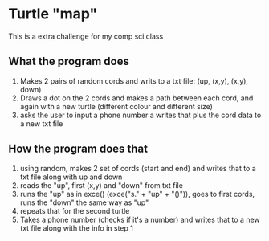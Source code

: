 # Turtle "map"
This is a extra challenge for my comp sci class

## What the program does
1. Makes 2 pairs of random cords and writs to a txt file: (up, (x,y), (x,y), down)
2. Draws a dot on the 2 cords and makes a path between each cord, and again with a new turtle (different colour and different size)
3. asks the user to input a phone number a writes that plus the cord data to a new txt file

## How the program does that
1. using random, makes 2 set of cords (start and end) and writes that to a txt file along with up and down
2. reads the "up", first (x,y) and "down" from txt file
3. runs the "up" as in exce() (exce("s." + "up" + "()")), goes to first cords, runs the "down" the same way as "up"
4. repeats that for the second turtle
5. Takes a phone number (checks if it's a number) and writes that to a new txt file along with the info in step 1
